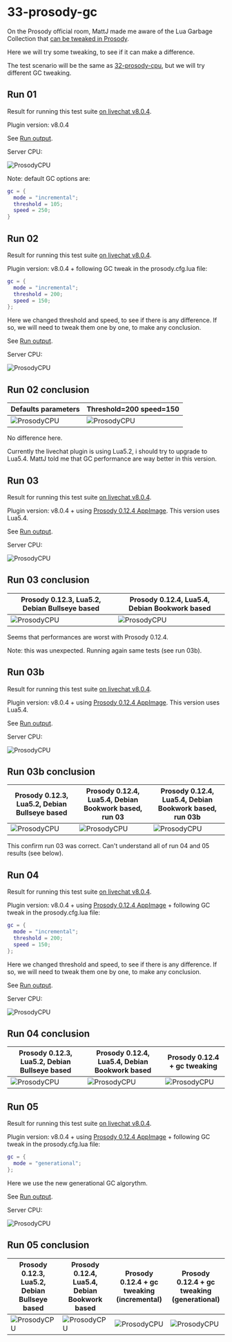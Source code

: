 # 33-prosody-gc

On the Prosody official room, MattJ made me aware of the Lua Garbage Collection that [can be tweaked in Prosody](https://prosody.im/doc/advanced_gc).

Here we will try some tweaking, to see if it can make a difference.

The test scenario will be the same as [32-prosody-cpu](../32-prosody-cpu/), but we will try different GC tweaking.

## Run 01

Result for running this test suite [on livechat v8.0.4](./results/01/).

Plugin version: v8.0.4

See [Run output](./01.output.md).

Server CPU:

![ProsodyCPU](./results/01/monitor_server_prosody_cpu.png)

Note: default GC options are:

```lua
gc = {
  mode = "incremental";
  threshold = 105;
  speed = 250;
}
```

## Run 02

Result for running this test suite [on livechat v8.0.4](./results/02/).

Plugin version: v8.0.4 + following GC tweak in the prosody.cfg.lua file:

```lua
gc = {
  mode = "incremental";
  threshold = 200;
  speed = 150;
};
```

Here we changed threshold and speed, to see if there is any difference.
If so, we will need to tweak them one by one, to make any conclusion.

See [Run output](./02.output.md).

Server CPU:

![ProsodyCPU](./results/02/monitor_server_prosody_cpu.png)

## Run 02 conclusion

|Defaults parameters| Threshold=200 speed=150|
|--|--|
|![ProsodyCPU](./results/01/monitor_server_prosody_cpu.png)|![ProsodyCPU](./results/02/monitor_server_prosody_cpu.png)

No difference here.

Currently the livechat plugin is using Lua5.2, i should try to upgrade to Lua5.4.
MattJ told me that GC performance are way better in this version.

## Run 03

Result for running this test suite [on livechat v8.0.4](./results/03/).

Plugin version: v8.0.4 + using [Prosody 0.12.4 AppImage](https://github.com/JohnXLivingston/prosody-appimage/releases/tag/v0.12.4-1).
This version uses Lua5.4.

See [Run output](./03.output.md).

Server CPU:

![ProsodyCPU](./results/03/monitor_server_prosody_cpu.png)

## Run 03 conclusion

|Prosody 0.12.3, Lua5.2, Debian Bullseye based| Prosody 0.12.4, Lua5.4, Debian Bookwork based|
|--|--|
|![ProsodyCPU](./results/01/monitor_server_prosody_cpu.png)|![ProsodyCPU](./results/03/monitor_server_prosody_cpu.png)

Seems that performances are worst with Prosody 0.12.4.

Note: this was unexpected. Running again same tests (see run 03b).

## Run 03b

Result for running this test suite [on livechat v8.0.4](./results/03b/).

Plugin version: v8.0.4 + using [Prosody 0.12.4 AppImage](https://github.com/JohnXLivingston/prosody-appimage/releases/tag/v0.12.4-1).
This version uses Lua5.4.

See [Run output](./03b.output.md).

Server CPU:

![ProsodyCPU](./results/03b/monitor_server_prosody_cpu.png)

## Run 03b conclusion

|Prosody 0.12.3, Lua5.2, Debian Bullseye based| Prosody 0.12.4, Lua5.4, Debian Bookwork based, run 03| Prosody 0.12.4, Lua5.4, Debian Bookwork based, run 03b|
|--|--|--|
|![ProsodyCPU](./results/01/monitor_server_prosody_cpu.png)|![ProsodyCPU](./results/03/monitor_server_prosody_cpu.png)|![ProsodyCPU](./results/03b/monitor_server_prosody_cpu.png)

This confirm run 03 was correct. Can't understand all of run 04 and 05 results (see below).

## Run 04

Result for running this test suite [on livechat v8.0.4](./results/04/).

Plugin version: v8.0.4 + using [Prosody 0.12.4 AppImage](https://github.com/JohnXLivingston/prosody-appimage/releases/tag/v0.12.4-1) + following GC tweak in the prosody.cfg.lua file:

```lua
gc = {
  mode = "incremental";
  threshold = 200;
  speed = 150;
};
```

Here we changed threshold and speed, to see if there is any difference.
If so, we will need to tweak them one by one, to make any conclusion.

See [Run output](./04.output.md).

Server CPU:

![ProsodyCPU](./results/04/monitor_server_prosody_cpu.png)

## Run 04 conclusion

|Prosody 0.12.3, Lua5.2, Debian Bullseye based| Prosody 0.12.4, Lua5.4, Debian Bookwork based| Prosody 0.12.4 + gc tweaking|
|--|--|--|
|![ProsodyCPU](./results/01/monitor_server_prosody_cpu.png)|![ProsodyCPU](./results/03/monitor_server_prosody_cpu.png)|![ProsodyCPU](./results/04/monitor_server_prosody_cpu.png)

## Run 05

Result for running this test suite [on livechat v8.0.4](./results/05/).

Plugin version: v8.0.4 + using [Prosody 0.12.4 AppImage](https://github.com/JohnXLivingston/prosody-appimage/releases/tag/v0.12.4-1) + following GC tweak in the prosody.cfg.lua file:

```lua
gc = {
  mode = "generational";
};
```

Here we use the new generational GC algorythm.

See [Run output](./05.output.md).

Server CPU:

![ProsodyCPU](./results/05/monitor_server_prosody_cpu.png)

## Run 05 conclusion

|Prosody 0.12.3, Lua5.2, Debian Bullseye based| Prosody 0.12.4, Lua5.4, Debian Bookwork based|Prosody 0.12.4 + gc tweaking (incremental)| Prosody 0.12.4 + gc tweaking (generational)|
|--|--|--|--|
|![ProsodyCPU](./results/01/monitor_server_prosody_cpu.png)|![ProsodyCPU](./results/03/monitor_server_prosody_cpu.png)|![ProsodyCPU](./results/04/monitor_server_prosody_cpu.png)|![ProsodyCPU](./results/05/monitor_server_prosody_cpu.png)

